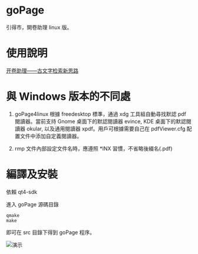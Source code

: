 # goPage

引得市，開卷助理 linux 版。

# 使用說明

[开卷助理——古文字检索新思路](https://zhuanlan.zhihu.com/p/30943761)

# 與 Windows 版本的不同處

1. goPage4linux 根據 freedesktop 標準，通過 xdg 工具組自動尋找默認 pdf 閱讀器。當前支持 Gnome 桌面下的默認閱讀器 evince, KDE 桌面下的默認閱讀器 okular, 以及通用閱讀器 xpdf。用戶可根據需要自己在 pdfViewer.cfg 配置文件中添加自定義閱讀器。

2. rmp 文件內部設定文件名時，應遵照 \*INX 習慣，不省略後綴名(.pdf)

# 編譯及安裝

依賴 qt4-sdk 

進入 goPage 源碼目錄

    qmake
    make

即可在 src 目錄下得到 goPage 程序。

![演示](https://bitbucket.org/zandoye/static/src/ff7891d5ce569b25042dc397e6fe9e80efe953dd/goPage/goPage.gif)
